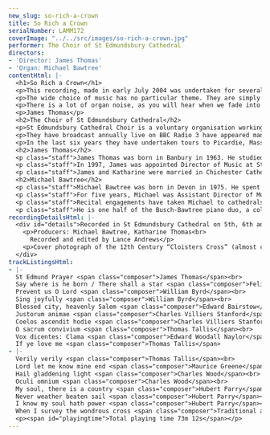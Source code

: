 ```yaml
---
new_slug: so-rich-a-crown
title: So Rich a Crown
serialNumber: LAMM172
coverImage: "../../src/images/so-rich-a-crown.jpg"
performer: The Choir of St Edmundsbury Cathedral
directors:
- 'Director: James Thomas'
- 'Organ: Michael Bawtree'
contentHtml: |-
  <h1>So Rich a Crown</h1>
  <p>This recording, made in early July 2004 was undertaken for several reasons. It provides each singer (and his family) with a permanent record of his time in the Cathedral Choir; it provides visitors to our Cathedral with a memento of their journey to Bury St Edmunds; and it enables us, in due course, to raise sufficient funds to make another in two years’ time.</p>
  <p>The wide choice of music has no particular theme. They are simply pieces we enjoyed singing and wanted to record. A couple of requests from our clergy and congregation have been incorporated, as have one or two rarities (the first recording of the St Edmund Prayer, for instance, sung here for canonical occasions and the like. The words are by our former Precentor, now Bishop of Argyll and the Isles), and several old favourites.</p>
  <p>There is a lot of organ noise, as you will hear when we fade into the accompanied items. Plans are afoot to restore and complete the instrument, which you can read about on our <a href="https://web.archive.org/web/20120720021306/http://www.stedscathedral.co.uk/">website.</a></p>
  <p>James Thomas</p>
  <h2>The Choir of St Edmundsbury Cathedral</h2>
  <p>St Edmundsbury Cathedral Choir is a voluntary organisation working to the highest standards to provide music for the worship in St Edmundsbury Cathedral. The boys attend many different local primary and middle schools, although about half attend St James’s Middle School in the town. They rehearse most mornings before school, and twice a week after school. The Lay Clerks come from many different walks of life; all are volunteers. The full choir sings four services a week, the boys sing an extra one each week on their own and rehearse most mornings before school. On top of this considerable commitment, the Cathedral Choir also provides music for special civic and diocesan events, termly visits to parishes in the diocese, and occasional concerts.</p>
  <p>They have broadcast annually live on BBC Radio 3 have appeared many times on Radio 4, and live on national television.</p>
  <p>In the last six years they have undertaken tours to Picardie, Massachusetts, and Washington DC &amp; Virginia. The Friends of the Cathedral Choir are extremely active in helping to raise funds for such undertakings.</p>
  <h2>James Thomas</h2>
  <p class="staff">James Thomas was born in Banbury in 1963. He studied music at Gonville and Caius College, Cambridge, where he was Organ Scholar. During this period he received organ tuition from Nicolas Kynaston, and gained the Fellowship of the Royal College of Organists in 1986 winning the Dixon Prize for extemporisation. After a year at Homerton College studying for the Post Graduate Certificate in Education, James lived in Caen, Normandy, for two years, as assistant teacher of choral singing at the Conservatoire. During this time he studied the organ in Rouen (on Tuesdays) with Louis Thiry, gaining a Premier Prix de Perféctionnment. Moving back to the UK in 1988, James was Assistant Organist at Blackburn Cathedral, and later Assistant Director of Music at St Wilfrid’s High School. He then moved to Chichester Cathedral in 1991, again as Assistant Organist, and Director of Music at the Prebendal School (the Cathedral’s Choir School).</p>
  <p class="staff">In 1997, James was appointed Director of Music at St Edmundsbury Cathedral. The choir is a voluntary one, there being no choir school. Nevertheless, they manage to achieve enviably high standards and do all the sorts of things that people expect Cathedral Choirs to do. From 1998 - 2004, James conducted the Cambridgeshire Choral Society.</p>
  <p class="staff">James and Katharine were married in Chichester Cathedral in 1993. Katharine, herself an highly accomplished musician (formerly Organ Scholar of Lady Margaret Hall, Oxford), was daughter of one of James’s music teachers at Prebendal. They have three daughters.</p>
  <h2>Michael Bawtree</h2>
  <p class="staff">Michael Bawtree was born in Devon in 1975. He spent the year before university as Assistant Organist at King's School in Auckland, New Zealand. In 1994 he became Organ Scholar at Christ's College, Cambridge University, and graduated with a degree in music in 1997; earlier the same year, Michael became a Fellow of the Royal College of Organists, winning three prizes as a result of the examinations. Whilst in Cambridge he travelled extensively, performing with the Chapel Choir in Switzerland, France, Ireland, Hong Kong, New Zealand and Canada.</p>
  <p class="staff">For five years, Michael was Assistant Director of Music at St Edmundsbury Cathedral. With the Cathedral Choir, he broadcast frequently on BBC Radio 3 and 4, toured to Washington and New England, and made three CD recordings. In addition to his Cathedral work, Michael was heavily involved in the choral and orchestral life of the county. In September 2004, he moved to Glasgow to take up a two-year postgraduate scholarship at the Royal Scottish Academy of Music and Drama studying orchestral conducting.</p>
  <p class="staff">Recital engagements have taken Michael to cathedrals across the British Isles (including Westminster, St Paul's, Carlisle, Dublin, Edinburgh, Hereford and Truro), as well as to New England, Bermuda and Switzerland. In September 2003, he was invited to perform in Copenhagen as part of a festival of English music. Future engagements include concerts in San Francisco, Richmond VA and Washington National Cathedral.</p>
  <p class="staff">He is one half of the Busch-Bawtree piano duo, a collaboration with American composer Richard Busch which has recently included duet recitals in Massachusetts and East Anglia. Outside his musical life, he has a passion for travel and enjoys photography and reading, when time allows!</p>
recordingDetailsHtml: |-
  <div id="details">Recorded in St Edmundsbury Cathedral on 5th, 6th and 7th July 2004 by kind permission of the Dean and Chapter.
    <p>Producers: Michael Bawtree, Katharine Thomas<br>
      Recorded and edited by Lance Andrews</p>
    <p>Cover photograph of the 12th Century “Cloisters Cross” (almost certainly carved in Bury St Edmunds) by kind permission of the Metropolitan Museum of Art, New York</p>
  </div>
trackListingsHtml:
- |-
  St Edmund Prayer <span class="composer">James Thomas</span><br>
  Say where is he born / There shall a star <span class="composer">Felix Mendelssohn</span><br>
  Prevent us O Lord <span class="composer">William Byrd</span><br>
  Sing joyfully <span class="composer">William Byrd</span><br>
  Blessed city, heavenly Salem <span class="composer">Edward Bairstow</span><br>
  Justorum animae <span class="composer">Charles Villiers Stanford</span><br>
  Coelos ascendit hodie <span class="composer">Charles Villiers Stanford</span><br>
  O sacrum convivium <span class="composer">Thomas Tallis</span><br>
  Vox dicentes: Clama <span class="composer">Edward Woodall Naylor</span><br>
  If ye love me <span class="composer">Thomas Tallis</span>
- |-
  Verily verily <span class="composer">Thomas Tallis</span><br>
  Lord let me know mine end <span class="composer">Maurice Greene</span><br>
  Hail gladdening light <span class="composer">Charles Wood</span><br>
  Oculi omnium <span class="composer">Charles Wood</span><br>
  My soul, there is a country <span class="composer">Hubert Parry</span><br>
  Never weather beaten sail <span class="composer">Hubert Parry</span><br>
  I know my soul hath power <span class="composer">Hubert Parry</span><br>
  When I survey the wondrous cross <span class="composer">Traditional adapted Edward Miller</span>
  <p><span id="playingtime">Total playing time 73m 12s</span></p>
---
```


